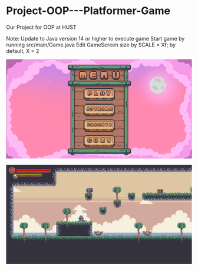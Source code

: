 # Project-OOP---Platformer-Game
Our Project for OOP at HUST

Note: Update to Java version 14 or higher to execute game
Start game by running src/main/Game.java
Edit GameScreen size by SCALE = Xf; by default, X = 2

![Start menu](StartMenu.png)

![Gameplay](Gameplay.png)